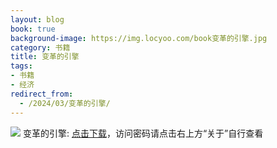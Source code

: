```yaml
---
layout: blog
book: true
background-image: https://img.locyoo.com/book变革的引擎.jpg
category: 书籍
title: 变革的引擎
tags:
- 书籍
- 经济
redirect_from:
  - /2024/03/变革的引擎/
---
```

![](https://img.locyoo.com/book变革的引擎.jpg)
变革的引擎: <a name = "ref1" href="https://url18.ctfile.com/f/50983618-1363198946-c03d36?p=3619">点击下载</a>，访问密码请点击右上方“关于”自行查看